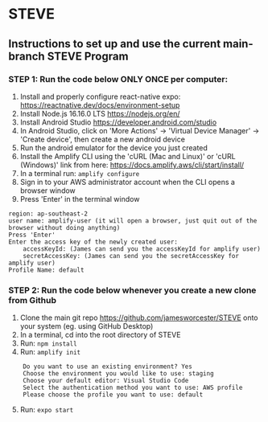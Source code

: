 # STEVE
## Instructions to set up and use the current main-branch STEVE Program
### STEP 1: Run the code below ONLY ONCE per computer:
1. Install and properly configure react-native expo: https://reactnative.dev/docs/environment-setup
2. Install Node.js 16.16.0 LTS https://nodejs.org/en/
3. Install Android Studio https://developer.android.com/studio
4. In Android Studio, click on 'More Actions' -> 'Virtual Device Manager' -> 'Create device', then create a new android device
5. Run the android emulator for the device you just created
6. Install the Amplify CLI using the 'cURL (Mac and Linux)' or 'cURL (Windows)' link from here: https://docs.amplify.aws/cli/start/install/
7. In a terminal run: `amplify configure`
8. Sign in to your AWS administrator account when the CLI opens a browser window
9.  Press 'Enter' in the terminal window
```
region: ap-southeast-2
user name: amplify-user (it will open a browser, just quit out of the browser without doing anything)
Press 'Enter'
Enter the access key of the newly created user:
    accessKeyId: (James can send you the accessKeyId for amplify user)
    secretAccessKey: (James can send you the secretAccessKey for amplify user)
Profile Name: default
```
### STEP 2: Run the code below whenever you create a new clone from Github
1. Clone the main git repo https://github.com/jamesworcester/STEVE onto your system (eg. using GitHub Desktop)
2. In a terminal, cd into the root directory of STEVE
3. Run: `npm install`
4. Run: `amplify init`
```
    Do you want to use an existing environment? Yes
    Choose the environment you would like to use: staging
    Choose your default editor: Visual Studio Code
    Select the authentication method you want to use: AWS profile
    Please choose the profile you want to use: default
```
5. Run: `expo start`